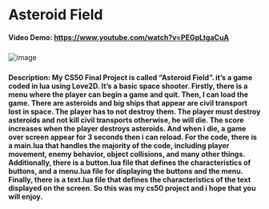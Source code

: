 # Asteroid Field
#### Video Demo:  <https://www.youtube.com/watch?v=PEGpLtgaCuA>

### 
![image](https://github.com/mhyne1/project/assets/125668942/802f2365-3d80-47af-8182-cfd67d69a7ba)

###

#### Description: My CS50 Final Project is called “Asteroid Field”. it’s a game coded in lua using Love2D. It’s a basic space shooter. Firstly, there is a menu where the player can begin a game and quit. Then, I can load the game. There are asteroids and big ships that appear are civil transport lost in space. The player has to not destroy them. The player must destroy asteroids and not kill civil transports otherwise, he will die. The score increases when the player destroys asteroids. And when i die, a game over screen appear for 3 seconds then i can reload. For the code, there is a main.lua that handles the majority of the code, including player movement, enemy behavior, object collisions, and many other things. Additionally, there is a button.lua file that defines the characteristics of buttons, and a menu.lua file for displaying the buttons and the menu. Finally, there is a text.lua file that defines the characteristics of the text displayed on the screen. So this was my cs50 project and i hope that you will enjoy.

